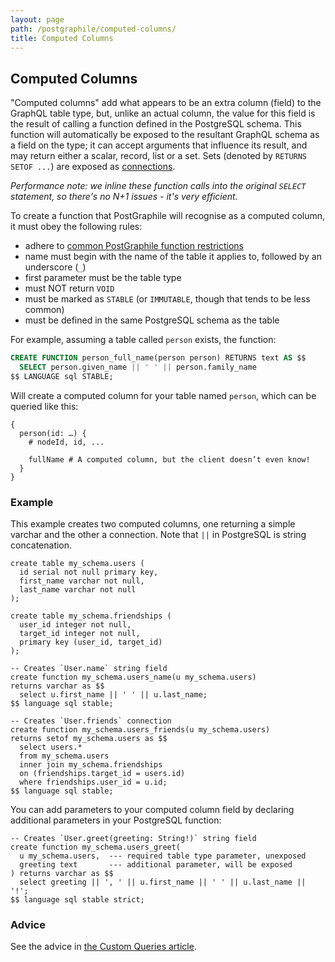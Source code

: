 ```yaml
---
layout: page
path: /postgraphile/computed-columns/
title: Computed Columns
---
```


## Computed Columns

"Computed columns" add what appears to be an extra column (field) to the
GraphQL table type, but, unlike an actual column, the value for this field is the result of 
calling a function defined in the PostgreSQL schema.
This function will automatically be exposed to the resultant GraphQL schema
as a field on the type; it can accept arguments that influence its result,
and may return either a scalar, record, list or a set.
Sets (denoted by `RETURNS SETOF ...`) are exposed as
[connections](/postgraphile/connections/).

_Performance note: we inline these function calls into the original `SELECT`
statement, so there's no N+1 issues - it's very efficient._

To create a function that PostGraphile will recognise as a computed column,
it must obey the following rules:

* adhere to [common PostGraphile function restrictions](/postgraphile/function-restrictions/)
* name must begin with the name of the table it applies to, followed by an underscore (`_`)
* first parameter must be the table type
* must NOT return `VOID`
* must be marked as `STABLE` (or `IMMUTABLE`, though that tends to be less common)
* must be defined in the same PostgreSQL schema as the table

For example, assuming a table called `person` exists, the function:

```sql
CREATE FUNCTION person_full_name(person person) RETURNS text AS $$
  SELECT person.given_name || ' ' || person.family_name
$$ LANGUAGE sql STABLE;
```

Will create a computed column for your table named `person`, which can be queried like this:

```graphql{5}
{
  person(id: …) {
    # nodeId, id, ...

    fullName # A computed column, but the client doesn’t even know!
  }
}
```

### Example

This example creates two computed columns, one returning a simple varchar and
the other a connection. Note that `||` in PostgreSQL is string concatenation.

```sql{14-17,20-27}
create table my_schema.users (
  id serial not null primary key,
  first_name varchar not null,
  last_name varchar not null
);

create table my_schema.friendships (
  user_id integer not null,
  target_id integer not null,
  primary key (user_id, target_id)
);

-- Creates `User.name` string field
create function my_schema.users_name(u my_schema.users)
returns varchar as $$
  select u.first_name || ' ' || u.last_name;
$$ language sql stable;

-- Creates `User.friends` connection
create function my_schema.users_friends(u my_schema.users)
returns setof my_schema.users as $$
  select users.*
  from my_schema.users
  inner join my_schema.friendships
  on (friendships.target_id = users.id)
  where friendships.user_id = u.id;
$$ language sql stable;
```

You can add parameters to your computed column field by declaring additional parameters in your PostgreSQL function:

```sql{1,4}
-- Creates `User.greet(greeting: String!)` string field
create function my_schema.users_greet(
  u my_schema.users,  --- required table type parameter, unexposed
  greeting text       --- additional parameter, will be exposed
) returns varchar as $$
  select greeting || ', ' || u.first_name || ' ' || u.last_name || '!';
$$ language sql stable strict;
```

### Advice

See the advice in [the Custom Queries article](/postgraphile/custom-queries/#advice).
